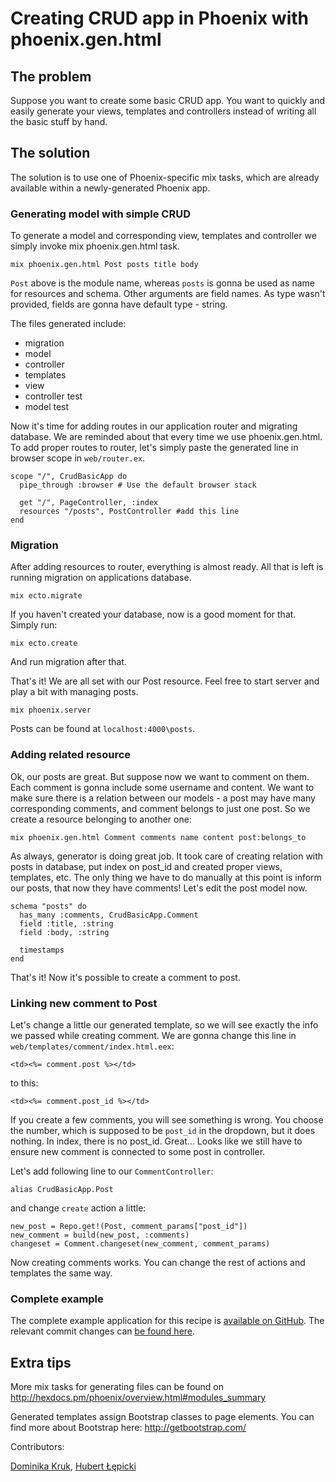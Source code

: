 # Creating CRUD app in Phoenix with phoenix.gen.html

## The problem

Suppose you want to create some basic CRUD app. You want to quickly and easily generate your views, templates and controllers instead of writing all the basic stuff by hand.

## The solution

The solution is to use one of Phoenix-specific mix tasks, which are
already available within a newly-generated Phoenix app.

### Generating model with simple CRUD

To generate a model and corresponding view, templates and controller we
simply invoke mix phoenix.gen.html task.

    mix phoenix.gen.html Post posts title body

`Post` above is the module name, whereas `posts` is gonna be used as name for resources and schema. Other arguments are field names. As type wasn't provided, fields are gonna have default type - string.

The files generated include:
- migration
- model
- controller
- templates
- view
- controller test
- model test

Now it's time for adding routes in our application router
and migrating database. We are reminded about that every time we use
phoenix.gen.html. To add proper routes to router,
let's simply paste the generated line in browser scope in `web/router.ex`.

    scope "/", CrudBasicApp do
      pipe_through :browser # Use the default browser stack

      get "/", PageController, :index
      resources "/posts", PostController #add this line
    end

### Migration

After adding resources to router, everything is almost ready. All that
is left is running migration on applications database.

    mix ecto.migrate

If you haven't created your database, now is a good moment for that.
Simply run:

    mix ecto.create

And run migration after that.

That's it! We are all set with our Post resource.
Feel free to start server and play a bit with managing posts.

    mix phoenix.server

Posts can be found at `localhost:4000\posts`.

### Adding related resource

Ok, our posts are great. But suppose now we want to comment on them. Each
comment is gonna include some username and content. We want to make
sure there is a relation between our models - a post may have many
corresponding comments, and comment belongs to just one post. So we
create a resource belonging to another one:

    mix phoenix.gen.html Comment comments name content post:belongs_to

As always, generator is doing great job. It took care of creating
relation with posts in database, put index on post_id and created proper
views, templates, etc. The only thing we have to do manually at this
point is inform our posts, that now they have comments! Let's edit the
post model now.

    schema "posts" do
      has_many :comments, CrudBasicApp.Comment
      field :title, :string
      field :body, :string

      timestamps
    end

That's it! Now it's possible to create a comment to post.

### Linking new comment to Post

Let's change a little our generated template, so we will see exactly the
info we passed while creating comment. We are gonna change this line in
`web/templates/comment/index.html.eex`:

    <td><%= comment.post %></td>

to this:

    <td><%= comment.post_id %></td>

If you create a few comments, you will see something is wrong. You choose the number, which is supposed to be
`post_id` in the dropdown, but it does nothing. In index, there is no post_id. Great... Looks like we still have to ensure new comment is connected to some post in controller.

Let's add following line to our `CommentController`:

    alias CrudBasicApp.Post

and change `create` action a little:

    new_post = Repo.get!(Post, comment_params["post_id"])
    new_comment = build(new_post, :comments)
    changeset = Comment.changeset(new_comment, comment_params)

Now creating comments works. You can change the rest of actions and templates the
same way. 

### Complete example

The complete example application for this recipe is [available on
GitHub]().
The relevant commit changes can [be found
here]().

## Extra tips

More mix tasks for generating files can be found on http://hexdocs.pm/phoenix/overview.html#modules_summary

Generated templates assign Bootstrap classes to page elements. You can
find more about Bootstrap here: http://getbootstrap.com/


Contributors:

[Dominika Kruk](mailto:dominika.kruk@amberbit.com), [Hubert Łępicki](mailto:hubert.lepicki@amberbit.com)
